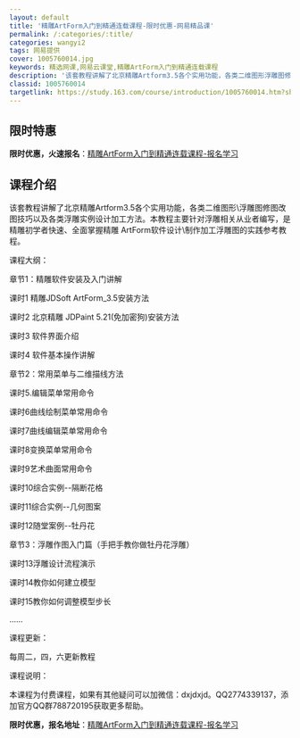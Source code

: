 ```yaml
---
layout: default
title: '精雕ArtForm入门到精通连载课程-限时优惠-网易精品课'
permalink: /:categories/:title/
categories: wangyi2
tags: 网易提供
cover: 1005760014.jpg
keywords: 精选网课,网易云课堂,精雕ArtForm入门到精通连载课程
description: '该套教程讲解了北京精雕Artform3.5各个实用功能，各类二维图形浮雕图修图改图技巧以及各类浮雕实例设计加工方法。本教'
classid: 1005760014
targetlink: https://study.163.com/course/introduction/1005760014.htm?share=1&shareId=1025206652&utm_campaign=share&utm_medium=iphoneShare&utm_source=&utm_u=1025206652
---
```


## 限时特惠

**限时优惠，火速报名**：[精雕ArtForm入门到精通连载课程-报名学习](https://study.163.com/course/introduction/1005760014.htm?share=1&shareId=1025206652&utm_campaign=share&utm_medium=iphoneShare&utm_source=&utm_u=1025206652)

## 课程介绍

该套教程讲解了北京精雕Artform3.5各个实用功能，各类二维图形\浮雕图修图改图技巧以及各类浮雕实例设计加工方法。本教程主要针对浮雕相关从业者编写，是精雕初学者快速、全面掌握精雕 ArtForm软件设计\制作加工浮雕图的实践参考教程。

课程大纲：

章节1：精雕软件安装及入门讲解

课时1 精雕JDSoft ArtForm_3.5安装方法

课时2 北京精雕 JDPaint 5.21(免加密狗)安装方法

课时3 软件界面介绍

课时4 软件基本操作讲解

章节2：常用菜单与二维描线方法

课时5.编辑菜单常用命令

课时6曲线绘制菜单常用命令

课时7曲线编辑菜单常用命令

课时8变换菜单常用命令

课时9艺术曲面常用命令

课时10综合实例--隔断花格

课时11综合实例--几何图案

课时12随堂案例--牡丹花

章节3：浮雕作图入门篇（手把手教你做牡丹花浮雕）

课时13浮雕设计流程演示

课时14教你如何建立模型       

课时15教你如何调整模型步长  

……

课程更新：

每周二，四，六更新教程

课程说明：

本课程为付费课程，如果有其他疑问可以加微信：dxjdxjd。QQ2774339137，添加官方QQ群788720195获取更多帮助。

**限时优惠，报名地址**：[精雕ArtForm入门到精通连载课程-报名学习](https://study.163.com/course/introduction/1005760014.htm?share=1&shareId=1025206652&utm_campaign=share&utm_medium=iphoneShare&utm_source=&utm_u=1025206652)

